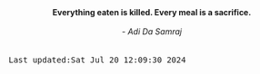 
<div align="center"><b><span>Everything eaten is killed. Every meal is a sacrifice.</span></b><br><br><i> - Adi Da Samraj</i></div>
<br><br><kbd>Last updated:Sat Jul 20 12:09:30 2024</kbd>